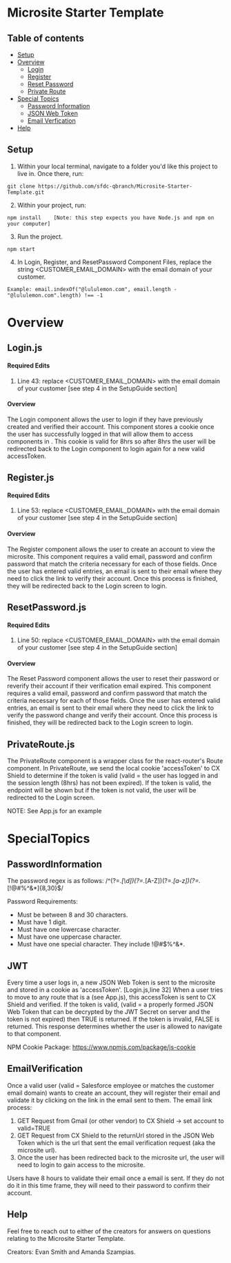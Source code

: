 # Microsite Starter Template

## Table of contents
- [Setup](#setup)
- [Overview](#overview)
    - [Login](#login.js)
    - [Register](#register.js)
    - [Reset Password](#resetpassword.js)
    - [Private Route](#privateroute.js)
- [Special Topics](#specialtopics)
    - [Password Information](#passwordinformation)
    - [JSON Web Token](#jwt)
    - [Email Verfication](#emailverification)
- [Help](#help)

## Setup
1. Within your local terminal, navigate to a folder you'd like this project to live in. Once there, run:
```
git clone https://github.com/sfdc-qbranch/Microsite-Starter-Template.git
```
2. Within your project, run:
```
npm install    [Note: this step expects you have Node.js and npm on your computer]
```
3. Run the project.
```
npm start
```
4. In Login, Register, and ResetPassword Component Files, replace the string <CUSTOMER_EMAIL_DOMAIN> with the email domain of your customer. 
```
Example: email.indexOf("@lululemon.com", email.length - "@lululemon.com".length) !== -1
```

# Overview

## Login.js
#### Required Edits
1. Line 43: replace <CUSTOMER_EMAIL_DOMAIN> with the email domain of your customer [see step 4 in the SetupGuide section]

#### Overview 
The Login component allows the user to login if they have previously created and verified their account. This component stores a cookie once the user has successfully logged in that will allow them to access components in <PrivateRoutes />. This cookie is valid for 8hrs so after 8hrs the user will be redirected back to the Login component to login again for a new valid accessToken.

## Register.js
#### Required Edits
1. Line 53: replace <CUSTOMER_EMAIL_DOMAIN> with the email domain of your customer [see step 4 in the SetupGuide section]

#### Overview 
The Register component allows the user to create an account to view the microsite. This component requires a valid email, password and confirm password that match the criteria necessary for each of those fields. Once the user has entered valid entries, an email is sent to their email where they need to click the link to verify their account. Once this process is finished, they will be redirected back to the Login screen to login.

## ResetPassword.js
#### Required Edits
1. Line 50: replace <CUSTOMER_EMAIL_DOMAIN> with the email domain of your customer [see step 4 in the SetupGuide section]

#### Overview 
The Reset Password component allows the user to reset their password or reverify their account if their verification email expired. This component requires a valid email, password and confirm password that match the criteria necessary for each of those fields. Once the user has entered valid entries, an email is sent to their email where they need to click the link to verify the password change and verify their account. Once this process is finished, they will be redirected back to the Login screen to login.

## PrivateRoute.js 
The PrivateRoute component is a wrapper class for the react-router's Route component. In PrivateRoute, we send the local cookie 'accessToken' to CX Shield to determine if the token is valid (valid = the user has logged in and the session length (8hrs) has not been expired). If the token is valid, the endpoint will be shown but if the token is not valid, the user will be redirected to the Login screen. 

NOTE: See App.js for an example

# SpecialTopics

## PasswordInformation

The password regex is as follows: /^(?=.*[\d])(?=.*[A-Z])(?=.*[a-z])(?=.*[!@#$%^&*])[\w!@#$%^&*]{8,30}$/

Password Requirements:
* Must be between 8 and 30 characters.
* Must have 1 digit.
* Must have one lowercase character.
* Must have one uppercase character.
* Must have one special character. They include !@#$%^&*.

## JWT

Every time a user logs in, a new JSON Web Token is sent to the microsite and stored in a cookie as 'accessToken'. [Login.js,line 32]
When a user tries to move to any route that is a <PrivateRoute /> (see App.js), this accessToken is sent to CX Shield and verified. If the token is valid, (valid = a properly formed JSON Web Token that can be decrypted by the JWT Secret on server and the token is not expired) then TRUE is returned. If the token is invalid, FALSE is returned. This response determines whether the user is allowed to navigate to that <PrivateRoute /> component. 

NPM Cookie Package: https://www.npmjs.com/package/js-cookie

## EmailVerification

Once a valid user (valid = Salesforce employee or matches the customer email domain) wants to create an account, they will register their email and validate it by clicking on the link in the email sent to them. The email link process:
1. GET Request from Gmail (or other vendor) to CX Shield -> set account to valid=TRUE
2. GET Request from CX Shield to the returnUrl stored in the JSON Web Token which is the url that sent the email verification request (aka the microsite url).
3. Once the user has been redirected back to the microsite url, the user will need to login to gain access to the microsite.

Users have 8 hours to validate their email once a email is sent. If they do not do it in this time frame, they will need to their password to confirm their account.

## Help
Feel free to reach out to either of the creators for answers on questions relating to the Microsite Starter Template.

Creators: Evan Smith and Amanda Szampias.


